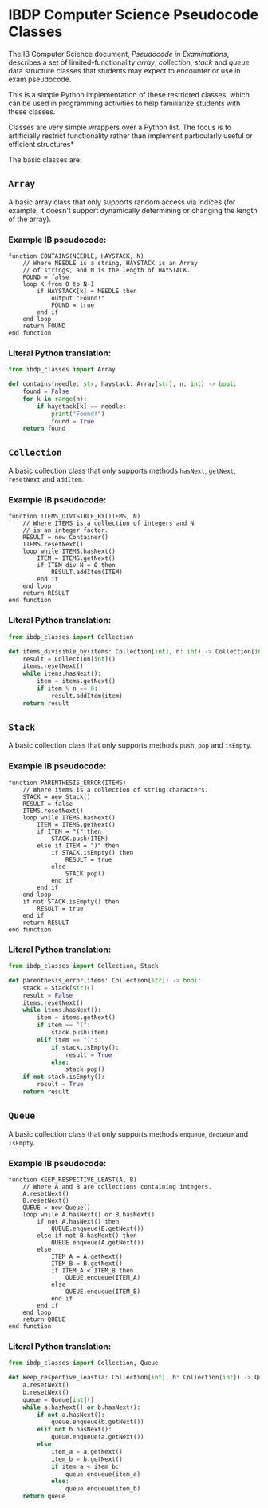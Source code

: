 # IBDP Computer Science Pseudocode Classes

The IB Computer Science document, *Pseudocode in Examinations*, describes a set of limited-functionality *array*, *collection*, *stack* and *queue* data structure classes that students may expect to encounter or use in exam pseudocode.

This is a simple Python implementation of these restricted classes, which can be used in programming activities to help familiarize students with these classes.

Classes are very simple wrappers over a Python list. The focus is to artificially restrict functionality rather than implement particularly useful or efficient structures*

The basic classes are:

## `Array`

A basic array class that only supports random access via indices (for example, it doesn't support dynamically determining or changing the length of the array).

### Example IB pseudocode:

```text
function CONTAINS(NEEDLE, HAYSTACK, N)
    // Where NEEDLE is a string, HAYSTACK is an Array
    // of strings, and N is the length of HAYSTACK.
    FOUND = false
    loop K from 0 to N-1
        if HAYSTACK[k] = NEEDLE then
            output "Found!"
            FOUND = true
        end if
    end loop
    return FOUND
end function
```

### Literal Python translation:

```python
from ibdp_classes import Array

def contains(needle: str, haystack: Array[str], n: int) -> bool:
    found = False
    for k in range(n):
        if haystack[k] == needle:
            print("Found!")
            found = True
    return found
```

## `Collection`

A basic collection class that only supports methods `hasNext`, `getNext`, `resetNext` and `addItem`.

### Example IB pseudocode:

```text
function ITEMS_DIVISIBLE_BY(ITEMS, N)
    // Where ITEMS is a collection of integers and N 
    // is an integer factor.
    RESULT = new Container()
    ITEMS.resetNext()
    loop while ITEMS.hasNext()
        ITEM = ITEMS.getNext()
        if ITEM div N = 0 then
            RESULT.addItem(ITEM)
        end if
    end loop
    return RESULT
end function
```

### Literal Python translation:

```python
from ibdp_classes import Collection

def items_divisible_by(items: Collection[int], n: int) -> Collection[int]:
    result = Collection[int]()
    items.resetNext()
    while items.hasNext():
        item = items.getNext()
        if item % n == 0:
            result.addItem(item)
    return result
```

## `Stack`

A basic collection class that only supports methods `push`, `pop` and `isEmpty`.

### Example IB pseudocode:

```text
function PARENTHESIS_ERROR(ITEMS)
    // Where items is a collection of string characters.
    STACK = new Stack()
    RESULT = false
    ITEMS.resetNext()
    loop while ITEMS.hasNext()
        ITEM = ITEMS.getNext()
        if ITEM = "(" then
            STACK.push(ITEM)
        else if ITEM = ")" then
            if STACK.isEmpty() then
                RESULT = true
            else
                STACK.pop()
            end if
        end if
    end loop
    if not STACK.isEmpty() then
        RESULT = true
    end if
    return RESULT
end function
```

### Literal Python translation:

```python
from ibdp_classes import Collection, Stack

def parenthesis_error(items: Collection[str]) -> bool:
    stack = Stack[str]()
    result = False
    items.resetNext()
    while items.hasNext():
        item = items.getNext()
        if item == "(":
            stack.push(item)
        elif item == ")":
            if stack.isEmpty():
                result = True
            else:
                stack.pop()
    if not stack.isEmpty():
        result = True
    return result
```

## `Queue`

A basic collection class that only supports methods `enqueue`, `dequeue` and `isEmpty`.

### Example IB pseudocode:

```text
function KEEP_RESPECTIVE_LEAST(A, B)
    // Where A and B are collections containing integers.
    A.resetNext()
    B.resetNext()
    QUEUE = new Queue()
    loop while A.hasNext() or B.hasNext()
        if not A.hasNext() then
            QUEUE.enqueue(B.getNext())
        else if not B.hasNext() then
            QUEUE.enqueue(A.getNext())
        else
            ITEM_A = A.getNext()
            ITEM_B = B.getNext()
            if ITEM_A < ITEM_B then
                QUEUE.enqueue(ITEM_A)
            else
                QUEUE.enqueue(ITEM_B)
            end if
        end if
    end loop
    return QUEUE
end function
```

### Literal Python translation:

```python
from ibdp_classes import Collection, Queue

def keep_respective_least(a: Collection[int], b: Collection[int]) -> Queue[int]:
    a.resetNext()
    b.resetNext()
    queue = Queue[int]()
    while a.hasNext() or b.hasNext():
        if not a.hasNext():
            queue.enqueue(b.getNext())
        elif not b.hasNext():
            queue.enqueue(a.getNext())
        else:
            item_a = a.getNext()
            item_b = b.getNext()
            if item_a < item_b:
                queue.enqueue(item_a)
            else:
                queue.enqueue(item_b)
    return queue
```

